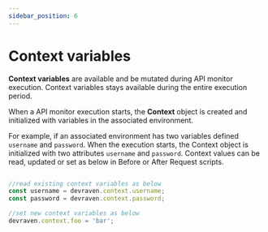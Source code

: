 ```yaml
---
sidebar_position: 6
---
```


# Context variables

**Context variables** are available and be mutated during API monitor execution. Context variables stays available during the entire execution period.

When a API monitor execution starts, the **Context** object is created and initialized with variables in the associated environment.

For example, if an associated environment has two variables defined `username` and `password`. When the execution starts, the Context object is initialized with two attributes `username` and `password`. Context values can be read, updated or set as below in Before or After Request scripts.

```js

//read existing context variables as below
const username = devraven.context.username;
const password = devraven.context.password;

//set new context variables as below
devraven.context.foo = 'bar';

```